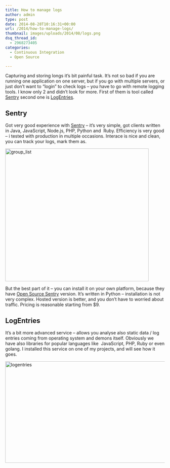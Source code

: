 ```yaml
---
title: How to manage logs
author: admin
type: post
date: 2014-08-28T10:16:31+00:00
url: /2014/how-to-manage-logs/
thumbnail: images/uploads/2014/08/logs.png
dsq_thread_id:
  - 2968273405
categories:
  - Continuous Integration
  - Open Source

---
```

Capturing and storing longs it&#8217;s bit painful task. It&#8217;s not so bad if you are running one application on one server, but if you go with multiple servers, or just don&#8217;t want to &#8220;login&#8221; to check logs &#8211; you have to go with remote logging tools. I know only 2 and didn&#8217;t look for more. First of them is tool called <a href="https://getsentry.com/signup/r_D1MT/" target="_blank">Sentry</a> second one is <a href="https://logentries.com/" target="_blank">LogEntries</a>.

<!--more-->

## Sentry

Got very good experience with <a href="https://getsentry.com/signup/r_D1MT/" target="_blank">Sentry</a> &#8211; it&#8217;s very simple, got clients written in Java, JavaScript, Node.js, PHP, Python and  Ruby. Efficiency is very good &#8211; i tested with production in multiple occasions. Interace is nice and clean, you can track your logs, mark them as.

[<img loading="lazy" class="size-medium wp-image-1193" src="http://www.spidersoft.com.au/wp-content/uploads/2014/08/group_list-453x420.png" alt="group_list" width="453" height="420" srcset="https://www.spidersoft.com.au/wp-content/uploads/2014/08/group_list-453x420.png 453w,images/uploads/2014/08/group_list-259x240.png 259w,images/uploads/2014/08/group_list-1024x947.png 1024w,images/uploads/2014/08/group_list.png 1100w" sizes="(max-width: 453px) 100vw, 453px" />][1]

But the best part of it &#8211; you can install it on your own platform, because they have <a href="https://github.com/getsentry/sentry" target="_blank">Open Source Sentry</a> version. It&#8217;s written in Python &#8211; installation is not very complex. Hosted version is better, and you don&#8217;t have to worried about traffic. Pricing is reasonable starting from $9.

## LogEntries

It&#8217;s a bit more advanced service &#8211; allows you analyse also static data / log entries coming from operating system and demons itself. Obviously we have also libraries for popular languages like  JavaScript, PHP, Ruby or even golang. I installed this service on one of my projects, and will see how it goes.

<img loading="lazy" class="size-medium wp-image-1194" src="http://www.spidersoft.com.au/wp-content/uploads/2014/08/logentries-560x321.jpg" alt="logentries" width="560" height="321" srcset="https://www.spidersoft.com.au/wp-content/uploads/2014/08/logentries-560x321.jpg 560w,images/uploads/2014/08/logentries-320x183.jpg 320w,images/uploads/2014/08/logentries-1024x587.jpg 1024w" sizes="(max-width: 560px) 100vw, 560px" /> 

&nbsp;

 [1]: https://getsentry.com/signup/r_D1MT/